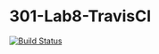 # 301-Lab8-TravisCI
[![Build Status](https://travis-ci.com/zhangshanzhi/301TravisDemo.svg?branch=main)](https://travis-ci.com/zhangshanzhi/301TravisDemo)
